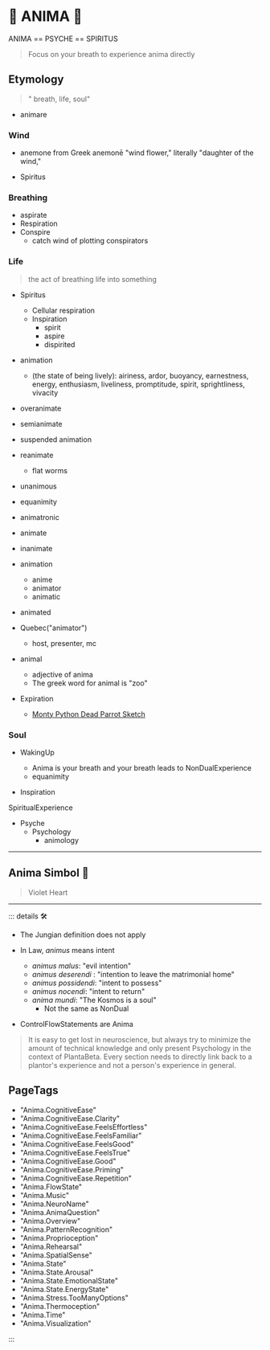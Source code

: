 # 💜 <anima>ANIMA</anima> 💜

ANIMA == PSYCHE == SPIRITUS

> Focus on your breath to experience anima directly

## Etymology

> " breath, life, soul"

- animare

### <anima>Wind</anima>

- <anima>anemo</anima>ne from Greek anemonē "wind flower," literally "daughter of the wind,"

- Spiritus

### <anima>Breath</anima>ing

- aspirate
- Re<anima>spir</anima>ation
- Con<anima>spir</anima>e
    - catch <anima>wind</anima> of plotting con<anima>spir</anima>ators

### Life

> the act of breathing life into something

- Spiritus
    - Cellular respiration
    - In<anima>spir</anima>ation
        - <anima>spir</anima>it
        - a<anima>spir</anima>e
        - di<anima>spir</anima>ited

- <anima>anima</anima>tion
    - (the state of being lively): airiness, ardor, buoyancy, earnestness, energy, enthusiasm, liveliness, promptitude, spirit, sprightliness, vivacity

- over<anima>anima</anima>te
- semi<anima>anima</anima>te
- suspended <anima>anima</anima>tion
- re<anima>anima</anima>te
    - flat worms
- un<anima>animo</anima>us
- equ<anima>animi</anima>ty
- <anima>anima</anima>tronic
- <anima>anima</anima>te
- in<anima>anima</anima>te
- <anima>anima</anima>tion
    - <anima>anime</anima>
    - <anima>anima</anima>tor
    - <anima>anima</anima>tic
- <anima>anima</anima>ted
- Quebec("<anima>anima</anima>tor")
    - host, presenter, mc
- <anima>anima</anima>l
    - adjective of anima
    - The greek word for animal is "zoo"
- E<anima>xpir</anima>ation
    - [Monty Python Dead Parrot Sketch](https://youtu.be/4vuW6tQ0218?t=147)

### <anima>Soul</anima>

- WakingUp
    - Anima is your breath and your breath leads to NonDualExperience
    - equanimity

- In<anima>spir</anima>ation

<anima>Spir</anima>itualExperience

- Psyche
    - Psychology
        - animology

---

## <anima>Anima Simbol</anima> 💜

> Violet Heart

---

<!-- =================================================== -->
<!-- =================================================== -->
<!-- =================================================== -->
<!-- =================================================== -->
<!-- =================================================== -->
::: details 🛠

- The Jungian definition does not apply

- In Law, *animus* means intent
    - *animus malus*: "evil intention"
    - *animus deserendi* : "intention to leave the matrimonial home"
    - *animus possidendi*: "intent to possess"
    - *animus nocendi*: "intent to return"
    - *anima mundi*: "The Kosmos is a soul"
        - Not the same as NonDual

- ControlFlowStatements are Anima

> It is easy to get lost in neuroscience, but always try to minimize the amount of technical knowledge and only present Psychology in the context of PlantaBeta. Every section needs to directly link back to a plantor's experience and not a person's experience in general.

<h2>PageTags</h2>

- "Anima.CognitiveEase"
- "Anima.CognitiveEase.Clarity"
- "Anima.CognitiveEase.FeelsEffortless"
- "Anima.CognitiveEase.FeelsFamiliar"
- "Anima.CognitiveEase.FeelsGood"
- "Anima.CognitiveEase.FeelsTrue"
- "Anima.CognitiveEase.Good"
- "Anima.CognitiveEase.Priming"
- "Anima.CognitiveEase.Repetition"
- "Anima.FlowState"
- "Anima.Music"
- "Anima.NeuroName"
- "Anima.AnimaQuestion"
- "Anima.Overview"
- "Anima.PatternRecognition"
- "Anima.Proprioception"
- "Anima.Rehearsal"
- "Anima.SpatialSense"
- "Anima.State"
- "Anima.State.Arousal"
- "Anima.State.EmotionalState"
- "Anima.State.EnergyState"
- "Anima.Stress.TooManyOptions"
- "Anima.Thermoception"
- "Anima.Time"
- "Anima.Visualization"

:::
